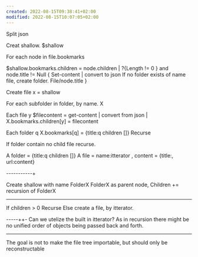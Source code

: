 ```yaml
---
created: 2022-08-15T09:38:41+02:00
modified: 2022-08-15T10:07:05+02:00
---
```


Split json

Creat shallow. $shallow

For each node in file.bookmarks 

$shallow.bookmarks.children = node.children | ?{Length != 0 } and node.title != Null
{
Set-content | convert to json
        If no folder exists of name file, create folder.
File/node.title
}


Create file x = shallow

For each subfolder in folder, by name. X

Each file y
     $filecontent = get-content | convert from json | 
     X.bookmarks.children[y] = filecontent

Each folder q
X.bookmarks[q] = {title:q children []}
Recurse

If folder contain no child file recurse.



A folder = {title:q children []}
A file = name:itterator , content = {title:, url:content}



-----------+

Create shallow with name FolderX
FolderX as parent node,
Children += recursion of FolderX

----------

If children > 0 
Recurse
Else create a file, by itterator.


-----++-
Can we utelize the built in itterator?
As in recursion there might be no unified order of objects being passed back and forth.

---------

The goal is not to make the file tree importable, but should only be reconstructable
